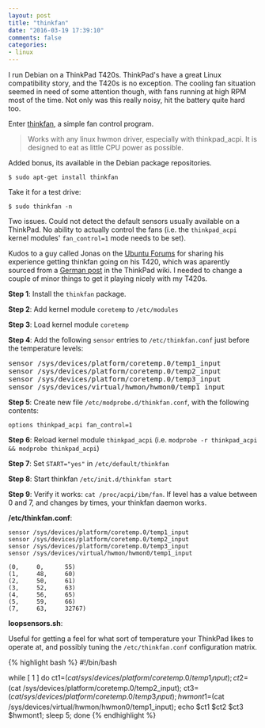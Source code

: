 ```yaml
---
layout: post
title: "thinkfan"
date: "2016-03-19 17:39:10"
comments: false
categories:
- linux
---
```


I run Debian on a ThinkPad T420s. ThinkPad's have a great Linux compatibility story, and the T420s is no exception. The cooling fan situation seemed in need of some attention though, with fans running at high RPM most of the time. Not only was this really noisy, hit the battery quite hard too.

Enter [thinkfan](http://thinkfan.sourceforge.net/), a simple fan control program.

> Works with any linux hwmon driver, especially with thinkpad_acpi. It is designed to eat as little CPU power as possible.

Added bonus, its available in the Debian package repositories.

    $ sudo apt-get install thinkfan

Take it for a test drive:

    $ sudo thinkfan -n

Two issues. Could not detect the default sensors usually available on a ThinkPad. No ability to actually control the fans (i.e. the `thinkpad_acpi` kernel modules' `fan_control=1` mode needs to be set).

Kudos to a guy called Jonas on the [Ubuntu Forums](http://ubuntuforums.org/showthread.php?t=1749186&s=cc0dfc7f87b4c4d2737f4d0958c85270&p=10866947#post10866947) for sharing his experience getting thinkfan going on his T420, which was aparently sourced from a [German post](http://thinkwiki.de/Thinkfan#Keine_Funktion_auf_X220.2C_T420.2C_L420_mit_Ubuntu_11.04_.2F_Kernel_2.6.38) in the ThinkPad wiki. I needed to change a couple of minor things to get it playing nicely with my T420s.



**Step 1**: Install the `thinkfan` package.

**Step 2**: Add kernel module `coretemp` to `/etc/modules`

**Step 3**: Load kernel module `coretemp`

**Step 4**: Add the following `sensor` entries to `/etc/thinkfan.conf` just before the temperature levels:

<pre>
sensor /sys/devices/platform/coretemp.0/temp1_input
sensor /sys/devices/platform/coretemp.0/temp2_input
sensor /sys/devices/platform/coretemp.0/temp3_input
sensor /sys/devices/virtual/hwmon/hwmon0/temp1_input
</pre>


**Step 5**: Create new file `/etc/modprobe.d/thinkfan.conf`, with the following contents:

    options thinkpad_acpi fan_control=1


**Step 6**: Reload kernel module `thinkpad_acpi` (i.e. `modprobe -r thinkpad_acpi && modprobe thinkpad_acpi`)

**Step 7**: Set `START="yes"` in `/etc/default/thinkfan`

**Step 8**: Start thinkfan `/etc/init.d/thinkfan start`

**Step 9**: Verify it works: `cat /proc/acpi/ibm/fan`. If level has a value between 0 and 7, and changes by times, your thinkfan daemon works.



**/etc/thinkfan.conf**:

    sensor /sys/devices/platform/coretemp.0/temp1_input
    sensor /sys/devices/platform/coretemp.0/temp2_input
    sensor /sys/devices/platform/coretemp.0/temp3_input
    sensor /sys/devices/virtual/hwmon/hwmon0/temp1_input
    
    (0,     0,      55)
    (1,     48,     60)
    (2,     50,     61)
    (3,     52,     63)
    (4,     56,     65)
    (5,     59,     66)
    (7,     63,     32767)


**loopsensors.sh**:

Useful for getting a feel for what sort of temperature your ThinkPad likes to operate at, and possibly tuning the `/etc/thinkfan.conf` configuration matrix.

{% highlight bash %}
#!/bin/bash

while [ 1 ]
do
  ct1=$(cat /sys/devices/platform/coretemp.0/temp1_input);
  ct2=$(cat /sys/devices/platform/coretemp.0/temp2_input);
  ct3=$(cat /sys/devices/platform/coretemp.0/temp3_input);
  hwmont1=$(cat /sys/devices/virtual/hwmon/hwmon0/temp1_input);
  echo $ct1 $ct2 $ct3 $hwmont1;
  sleep 5;
done
{% endhighlight %}

